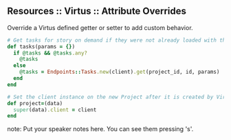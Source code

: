 ##  Resources :: Virtus :: Attribute Overrides

Override a Virtus defined getter or setter to add custom behavior.

```ruby
# Get tasks for story on demand if they were not already loaded with the story.
def tasks(params = {})
  if @tasks && @tasks.any?
    @tasks
  else
    @tasks = Endpoints::Tasks.new(client).get(project_id, id, params)
  end
end

# Set the client instance on the new Project after it is created by Virtus.
def project=(data)
  super(data).client = client
end
```

note:
    Put your speaker notes here.
    You can see them pressing 's'.
